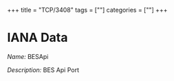 +++
title = "TCP/3408"
tags = [""]
categories = [""]
+++

# IANA Data

_Name:_ BESApi

_Description:_ BES Api Port

